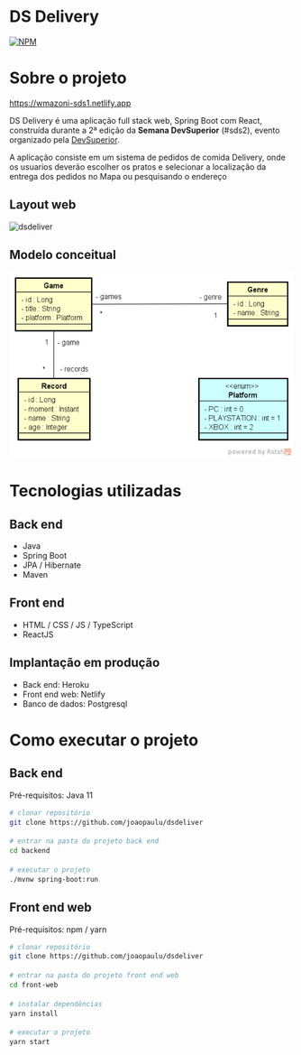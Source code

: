 # DS Delivery
[![NPM](https://img.shields.io/npm/l/react)](https://github.com/devsuperior/sds1-wmazoni/blob/master/LICENSE) 

# Sobre o projeto

https://wmazoni-sds1.netlify.app

DS Delivery é uma aplicação full stack web, Spring Boot com React, construída durante a 2ª edição da **Semana DevSuperior** (#sds2), evento organizado pela [DevSuperior](https://devsuperior.com "Site da DevSuperior").

A aplicação consiste em um sistema de pedidos de comida Delivery, onde os usuarios deverão escolher os pratos e selecionar a
localização da entrega dos pedidos no Mapa ou pesquisando o endereço


## Layout web
![dsdeliver](https://user-images.githubusercontent.com/66692428/104092050-2ff73400-5260-11eb-8827-36d9e512051f.gif)

## Modelo conceitual
![Modelo Conceitual](https://github.com/acenelio/assets/raw/main/sds1/modelo-conceitual.png)

# Tecnologias utilizadas
## Back end
- Java
- Spring Boot
- JPA / Hibernate
- Maven

## Front end
- HTML / CSS / JS / TypeScript
- ReactJS

## Implantação em produção
- Back end: Heroku
- Front end web: Netlify
- Banco de dados: Postgresql

# Como executar o projeto

## Back end
Pré-requisitos: Java 11

```bash
# clonar repositório
git clone https://github.com/joaopaulu/dsdeliver

# entrar na pasta do projeto back end
cd backend

# executar o projeto
./mvnw spring-boot:run
```

## Front end web
Pré-requisitos: npm / yarn

```bash
# clonar repositório
git clone https://github.com/joaopaulu/dsdeliver

# entrar na pasta do projeto front end web
cd front-web

# instalar dependências
yarn install

# executar o projeto
yarn start
```



